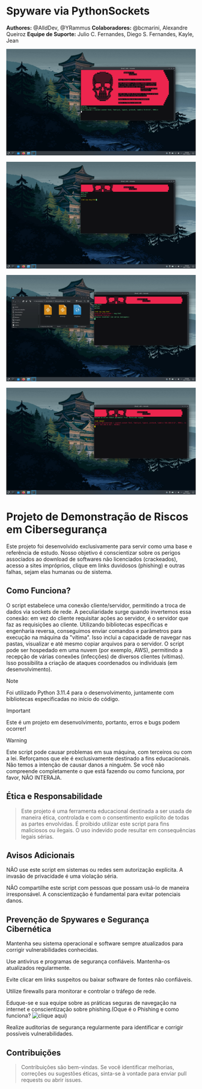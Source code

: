 # Spyware via PythonSockets
**Authores:** @AlldDev, @YRammus
**Colaboradores:** @bcmarini, Alexandre Queiroz
**Equipe de Suporte:** Julio C. Fernandes, Diego S. Fernandes, Kayle, Jean

![](https://github.com/AlldDev/Spyware-PythonSocket-V1/blob/main/others/01.png)

![](https://github.com/AlldDev/Spyware-PythonSocket-V1/blob/main/others/02.png)

![](https://github.com/AlldDev/Spyware-PythonSocket-V1/blob/main/others/03.png)

![](https://github.com/AlldDev/Spyware-PythonSocket-V1/blob/main/others/04.png)

# Projeto de Demonstração de Riscos em Cibersegurança

Este projeto foi desenvolvido exclusivamente para servir como uma base e referência de estudo. Nosso objetivo é conscientizar sobre os perigos associados ao download de softwares não licenciados (crackeados), acesso a sites impróprios, clique em links duvidosos (phishing) e outras falhas, sejam elas humanas ou de sistema.

## Como Funciona?

O script estabelece uma conexão cliente/servidor, permitindo a troca de dados via sockets de rede. A peculiaridade surge quando invertemos essa conexão: em vez do cliente requisitar ações ao servidor, é o servidor que faz as requisições ao cliente. Utilizando bibliotecas específicas e engenharia reversa, conseguimos enviar comandos e parâmetros para execução na máquina da "vítima". Isso inclui a capacidade de navegar nas pastas, visualizar e até mesmo copiar arquivos para o servidor. O script pode ser hospedado em uma nuvem (por exemplo, AWS), permitindo a recepção de várias conexões (infecções) de diversos clientes (vítimas). Isso possibilita a criação de ataques coordenados ou individuais (em desenvolvimento).

> [!NOTE]
> Foi utilizado Python 3.11.4 para o desenvolvimento, juntamente com bibliotecas especificadas no início do código.

> [!IMPORTANT]
> Este é um projeto em desenvolvimento, portanto, erros e bugs podem ocorrer!

> [!WARNING]
> Este script pode causar problemas em sua máquina, com terceiros ou com a lei. Reforçamos que ele é exclusivamente destinado a fins educacionais. Não temos a intenção de causar danos a ninguém. Se você não compreende completamente o que está fazendo ou como funciona, por favor, NÃO INTERAJA.

## Ética e Responsabilidade

> Este projeto é uma ferramenta educacional destinada a ser usada de maneira ética, controlada e com o consentimento explícito de todas as partes envolvidas.
> É proibido utilizar este script para fins maliciosos ou ilegais. O uso indevido pode resultar em consequências legais sérias.

## Avisos Adicionais

NÃO use este script em sistemas ou redes sem autorização explícita. A invasão de privacidade é uma violação séria.

NÃO compartilhe este script com pessoas que possam usá-lo de maneira irresponsável. A conscientização é fundamental para evitar potenciais danos.

## Prevenção de Spywares e Segurança Cibernética

Mantenha seu sistema operacional e software sempre atualizados para corrigir vulnerabilidades conhecidas.

Use antivírus e programas de segurança confiáveis. Mantenha-os atualizados regularmente.

Evite clicar em links suspeitos ou baixar software de fontes não confiáveis.

Utilize firewalls para monitorar e controlar o tráfego de rede.

Eduque-se e sua equipe sobre as práticas seguras de navegação na internet e conscientização sobre phishing.(Oque é o Phishing e como funciona? ![clique aqui](https://github.com/AlldDev/Mail-Phishing-SMTP))

Realize auditorias de segurança regularmente para identificar e corrigir possíveis vulnerabilidades.

## Contribuições
> Contribuições são bem-vindas. Se você identificar melhorias, correções ou sugestões éticas, sinta-se à vontade para enviar pull requests ou abrir issues.
